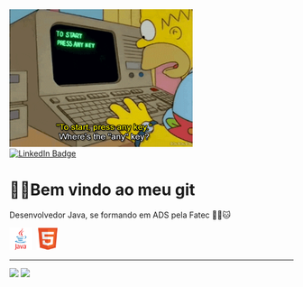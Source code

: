 <img src="giphy.gif" width= "325px">
<div id="badgets">
<a href = "https://github.com/henrique1023">
    <img src="https://img.shields.io/badge/LinkedIn-blue?style=for-the-badge&logo=linkedin&logoColor=white" alt="LinkedIn Badge"/>
  </a>
</div>

# 🐱‍👤Bem vindo ao meu git
Desenvolvedor Java, se formando em ADS pela Fatec 🐱‍👤🐱‍ 

<div>
  <img src="https://github.com/devicons/devicon/blob/master/icons/java/java-original-wordmark.svg" title="Java" alt="Java" width="40" height="40"/>&nbsp;
  <img src="https://github.com/devicons/devicon/blob/master/icons/html5/html5-original.svg" title="HTML5" alt="HTML" width="40" height="40"/>&nbsp;
</div>

---

<div align = "left">
<img height = "200em" src="https://github-readme-stats.vercel.app/api/top-langs/?username=henrique1023&show_icons=true&theme=bear&count_private=true"/>
<img height = "200em" src="https://github-readme-stats.vercel.app/api?username=henrique1023&show_icons=true&show_icons=true&theme=bear&count_private=true" />
</div>
